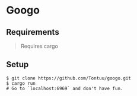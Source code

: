 # Googo

## Requirements
>Requires cargo

## Setup
```console
$ git clone https://github.com/Tontuu/googo.git
$ cargo run
# Go to `localhost:6969` and don't have fun.
```
